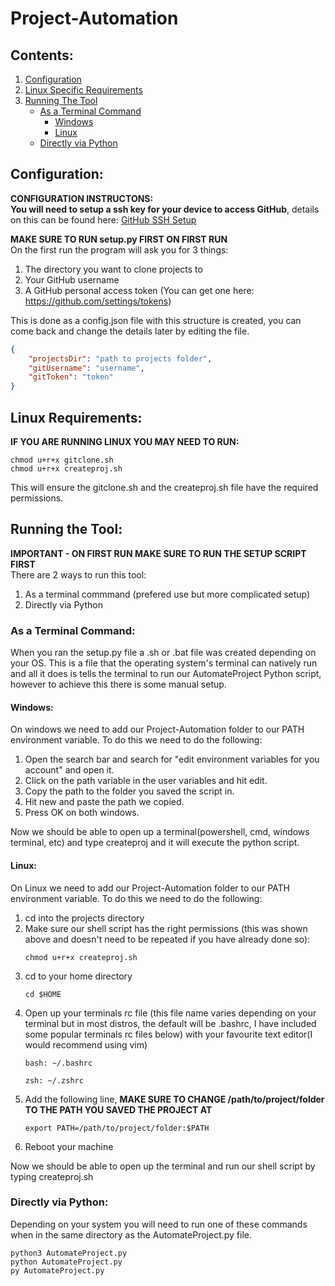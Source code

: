 # Project-Automation
## Contents:
1. [Configuration](#configuration)
1. [Linux Specific Requirements](#linux-requirements)
1. [Running The Tool](#running-the-tool)
    * [As a Terminal Command](#as-a-terminal-command)
        * [Windows](#windows)
        * [Linux](#linux)
    * [Directly via Python](#directly-via-python)



## Configuration:
**CONFIGURATION INSTRUCTONS:**  
**You will need to setup a ssh key for your device to access GitHub**, details on this can be found here: [GitHub SSH Setup](https://docs.github.com/en/free-pro-team@latest/github/authenticating-to-github/connecting-to-github-with-ssh)  

**MAKE SURE TO RUN setup.py FIRST ON FIRST RUN**  
On the first run the program will ask you for 3 things:  
1. The directory you want to clone projects to
1. Your GitHub username
1. A GitHub personal access token (You can get one here: https://github.com/settings/tokens)

This is done as a config.json file with this structure is created, you can come back and change the details later by editing the file.    
```json
{
    "projectsDir": "path to projects folder",
    "gitUsername": "username",
    "gitToken": "token"
}
```

## Linux Requirements:
**IF YOU ARE RUNNING LINUX YOU MAY NEED TO RUN:**  
```
chmod u+r+x gitclone.sh
chmod u+r+x createproj.sh
```
This will ensure the gitclone.sh and the createproj.sh file have the required permissions.


## Running the Tool:
**IMPORTANT - ON FIRST RUN MAKE SURE TO RUN THE SETUP SCRIPT FIRST**  
There are 2 ways to run this tool:
1. As a terminal commmand (prefered use but more complicated setup)
1. Directly via Python

### As a Terminal Command:
When you ran the setup.py file a .sh or .bat file was created depending on your OS. This is a file that the operating system's terminal can natively run and all it does is tells the terminal to run our AutomateProject Python script, however to achieve this there is some manual setup.

#### Windows:
On windows we need to add our Project-Automation folder to our PATH environment variable. To do this we need to do the following:
1. Open the search bar and search for "edit environment variables for you account" and open it.
1. Click on the path variable in the user variables and hit edit.
1. Copy the path to the folder you saved the script in.
1. Hit new and paste the path we copied.
1. Press OK on both windows.

Now we should be able to open up a terminal(powershell, cmd, windows terminal, etc) and type createproj and it will execute the python script.

#### Linux:
On Linux we need to add our Project-Automation folder to our PATH environment variable. To do this we need to do the following:
1. cd into the projects directory
1. Make sure our shell script has the right permissions (this was shown above and doesn't need to be repeated if you have already done so):
    ```
    chmod u+r+x createproj.sh
    ```
1. cd to your home directory
    ```
    cd $HOME
    ```
1. Open up your terminals rc file (this file name varies depending on your terminal but in most distros, the default will be .bashrc, I have included some popular terminals rc files below) with your favourite text editor(I would recommend using vim)
    ```
    bash: ~/.bashrc

    zsh: ~/.zshrc
    ```
1. Add the following line, **MAKE SURE TO CHANGE /path/to/project/folder TO THE PATH YOU SAVED THE PROJECT AT**  
    ```
    export PATH=/path/to/project/folder:$PATH
    ```
1. Reboot your machine

Now we should be able to open up the terminal and run our shell script by typing createproj.sh 

### Directly via Python:  
Depending on your system you will need to run one of these commands when in the same directory as the AutomateProject.py file.
```
python3 AutomateProject.py
python AutomateProject.py
py AutomateProject.py
```